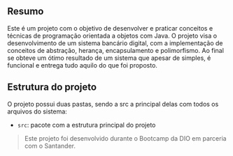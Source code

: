 ## Resumo

Este é um projeto com o objetivo de desenvolver e praticar conceitos e técnicas de programação orientada a objetos com Java. O projeto visa o desenvolvimento de um sistema bancário digital, com a implementação de conceitos de abstração, herança, encapsulamento e polimorfismo. Ao final se obteve um ótimo resultado de um sistema que apesar de simples, é funcional e entrega tudo aquilo do que foi proposto.

## Estrutura do projeto

O projeto possui duas pastas, sendo a src a principal delas com todos os arquivos do sistema:

- `src`: pacote com a estrutura principal do projeto

> Este projeto foi desenvolvido durante o Bootcamp da DIO em parceria com o Santander.
